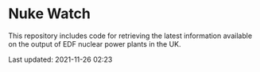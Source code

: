 # Nuke Watch

This repository includes code for retrieving the latest information available on the output of EDF nuclear power plants in the UK.

Last updated: 2021-11-26 02:23